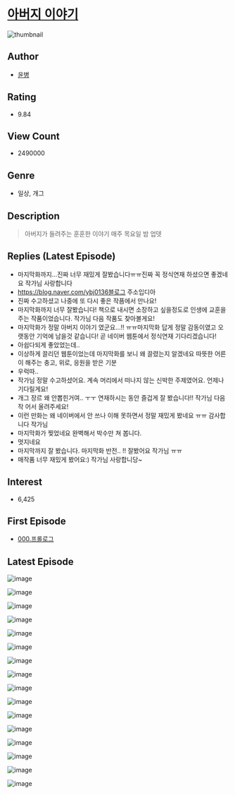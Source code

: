 # [아버지 이야기](https://comic.naver.com/bestChallenge/list?titleId=726178)
![thumbnail](https://image-comic.pstatic.net/user_contents_data/challenge_comic/2019/12/21/293482/thumbnail_202x16441bf3380_ff99_4bff_b0a5_bd16018c7541_00000611.JPEG)

## Author
- [윤병](https://comic.naver.com/artistTitle?id=293482)

## Rating
- 9.84

## View Count
- 2490000

## Genre
- 일상, 개그

## Description
> 아버지가 들려주는 훈훈한 이야기 매주 목요일 밤 업뎃

## Replies (Latest Episode)
- 마지막화까지...진짜 너무 재밌게 잘봤습니다ㅠㅠ진짜 꼭 정식연재 하셨으면 좋겠네요 작가님 사랑합니다
- https://blog.naver.com/ybj0136블로그 주소입디아
- 진짜 수고하셨고 나중에 또 다시 좋은 작픔에서 만나요!
- 마지막화까지 너무 잘봤습니다! 책으로 내시면 소장하고 싶을정도로 인생에 교훈을 주는 작품이었습니다. 작가님 다음 작품도 찾아볼게요!
- 마지막화가 정말 아버지 이야기 였군요...!! ㅠㅠ마지막화 답게 정말 감동이였고 오랫동안 기억에 남을것 같습니다! 곧 네이버 웹툰에서 정식연재 기다리겠습니다!
- 아쉽다되게 좋았었는데..
- 이상하게 끌리던 웹툰이었는데 마지막화를 보니 왜 끌렸는지 알겠네요 따뜻한 어른이 해주는 충고, 위로, 응원을 받은 기분
- 우럭따..
- 작가님 정말 수고하셨어요. 계속 머리에서 떠나지 않는 신박한 주제였어요. 언제나 기다릴게요!
- 개그 장르 왜 안뽑힌거여.. ㅜㅜ 연재하시는 동안 즐겁게 잘 봤습니다!! 작가님 다음작 어서 올려주세요!
- 이런 만화는 왜 네이버에서 안 쓰나 이해 못하면서 정말 재밌게 봤네요 ㅠㅠ 감사합니다 작가님
- 마지막화가 찢었네요 완벽해서 박수만 쳐 봅니다.
- 멋지네요
- 마지막까지 잘 봤습니다. 마지막화 반전.. !! 잘봤어요 작가님 ㅠㅠ
- 매작품 너무 재밌게 봤어요:) 작가님 사랑합니당~

## Interest
- 6,425

## First Episode
- [000.프롤로그](https://comic.naver.com/bestChallenge/detail?titleId=726178&no=1)

## Latest Episode
![image](https://image-comic.pstatic.net/user_contents_data/challenge_comic/2020/07/07/293482/upload_7292516786286846305.jpeg)

![image](https://image-comic.pstatic.net/user_contents_data/challenge_comic/2020/07/07/293482/upload_3834925460788229220.jpeg)

![image](https://image-comic.pstatic.net/user_contents_data/challenge_comic/2020/07/07/293482/upload_3546697282871177574.jpeg)

![image](https://image-comic.pstatic.net/user_contents_data/challenge_comic/2020/07/07/293482/upload_3545517287747696697.jpeg)

![image](https://image-comic.pstatic.net/user_contents_data/challenge_comic/2020/07/07/293482/upload_7147322801126781281.jpeg)

![image](https://image-comic.pstatic.net/user_contents_data/challenge_comic/2020/07/07/293482/upload_4122027745690531897.jpeg)

![image](https://image-comic.pstatic.net/user_contents_data/challenge_comic/2020/07/07/293482/upload_7292229813702048099.jpeg)

![image](https://image-comic.pstatic.net/user_contents_data/challenge_comic/2020/07/07/293482/upload_3559027013777253221.jpeg)

![image](https://image-comic.pstatic.net/user_contents_data/challenge_comic/2020/07/07/293482/upload_7076622202059502437.jpeg)

![image](https://image-comic.pstatic.net/user_contents_data/challenge_comic/2020/07/08/293482/upload_7005406821845787954.jpeg)

![image](https://image-comic.pstatic.net/user_contents_data/challenge_comic/2020/07/07/293482/upload_3690196753760805945.jpeg)

![image](https://image-comic.pstatic.net/user_contents_data/challenge_comic/2020/07/07/293482/upload_3774921627149677107.jpeg)

![image](https://image-comic.pstatic.net/user_contents_data/challenge_comic/2020/07/07/293482/upload_7147833151440696112.jpeg)

![image](https://image-comic.pstatic.net/user_contents_data/challenge_comic/2020/07/07/293482/upload_4048791252691663206.jpeg)

![image](https://image-comic.pstatic.net/user_contents_data/challenge_comic/2020/07/07/293482/upload_4048791264835364196.jpeg)

![image](https://image-comic.pstatic.net/user_contents_data/challenge_comic/2020/07/07/293482/upload_7161397615989645619.jpeg)
